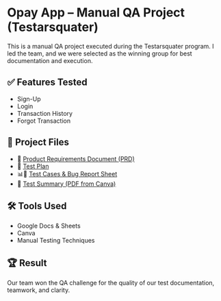 # Opay App – Manual QA Project (Testarsquater)

This is a manual QA project executed during the Testarsquater program. I led the team, and we were selected as the winning group for best documentation and execution.

## ✅ Features Tested
- Sign-Up
- Login
- Transaction History
- Forgot Transaction

## 📁 Project Files

- 📝 [Product Requirements Document (PRD)](Opay_PRD.docx)
- 🧪 [Test Plan](Opay_Test_plan.docx)
- 📊🐞 [Test Cases & Bug Report Sheet](Opay_Test_Cases_&_Bug_Report.xlsx)
- 📄 [Test Summary (PDF from Canva)](Test_Summary_&_Project_Presentation.pdf)

## 🛠 Tools Used
- Google Docs & Sheets
- Canva
- Manual Testing Techniques

## 🏆 Result
Our team won the QA challenge for the quality of our test documentation, teamwork, and clarity.

